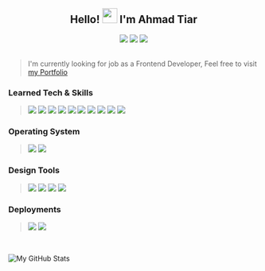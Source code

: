 <h2 align="center"> Hello! 
<img src="https://raw.githubusercontent.com/iampavangandhi/iampavangandhi/master/gifs/Hi.gif" width="30px">
 I'm Ahmad Tiar
</h2>

<div align="center">
<a href="mailto:kurniaji.tiar@gmail.com"> <img src="http://img.shields.io/badge/-Gmail-D14836?style=flat&logo=gmail&logoColor=white"></a>
<a href="https://www.linkedin.com/in/ahmad-tiar-kurniaji/"><img src="http://img.shields.io/badge/-LinkedIn-%230077B5.svg?style=flat&logo=linkedin&logoColor=white"></a>
<a href="https://t.me/MIGHTiar"><img src="http://img.shields.io/badge/-Telegram-2CA5E0?style=flat&logo=telegram&logoColor=white"></a>
</div>
<br />

> I'm currently looking for job as a Frontend Developer, Feel free to visit <a href="https://ahmad-tiar.vercel.app">my Portfolio</a>

### Learned Tech & Skills
> <img src = "https://img.shields.io/badge/-HTML5-E34F26?style=flat&logo=html5&logoColor=white"> <img src = "https://img.shields.io/badge/-CSS3-1572B6?style=flat&logo=css3&logoColor=white"> <img src="https://img.shields.io/badge/-Bootstrap-563D7C?style=flat&logo=bootstrap&logoColor=white"> <img src="https://img.shields.io/badge/-Tailwindcss-38B2AC?style=flat&logo=tailwind-css&logoColor=ffffff"> <img src="https://img.shields.io/badge/-JavaScript-eed718?style=flat&logo=javascript&logoColor=ffffff"> <img src="https://img.shields.io/badge/-React-000000?style=flat&logo=react&logoColor=00c8ff"> <img src="http://img.shields.io/badge/-Next-black?style=flat&logo=next.js&logoColor=white"> <img src="http://img.shields.io/badge/-Git-F1502F?style=flat&logo=git&logoColor=FFFFFF"> <img src="http://img.shields.io/badge/-Github-000000?style=flat&logo=github&logoColor=FFFFFF"> <img src="http://img.shields.io/badge/-VS%20Code-007ACC?style=flat&logo=visual%20studio%20code&logoColor=white">

### Operating System
> <img src="http://img.shields.io/badge/-Windows%2010-0078D6?style=flat&logo=windows&logoColor=white"> <img src="http://img.shields.io/badge/-Ubuntu-E95420?style=flat&logo=ubuntu&logoColor=white">

### Design Tools
> <img src="http://img.shields.io/badge/-Adobe%20photoshop-%2331A8FF.svg?style=flat&logo=adobe%20photoshop&logoColor=white"> <img src="http://img.shields.io/badge/-Adobe%20Illustrator-%23FF9A00.svg?style=flat&logo=adobe%20illustrator&logoColor=white">  <img src="http://img.shields.io/badge/-Adobe%20XD-470137?style=flat&logo=Adobe%20XD&logoColor=#FF61F6">  <img src="http://img.shields.io/badge/-Figma-F24E1E.svg?style=flat&logo=figma&logoColor=white">

### Deployments
> <img src="http://img.shields.io/badge/-Vercel-black?style=flat&logo=vercel&logoColor=white"> <img src="https://img.shields.io/badge/Netlify-%23000000.svg?style=flat&logo=netlify&logoColor=#00C7B7">

<br/>

![My GitHub Stats](https://github-readme-stats.vercel.app/api?username=ATiarK&show_icons=true)
